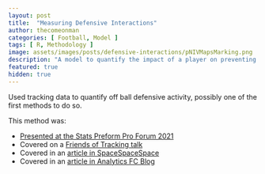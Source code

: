 ```yaml
---
layout: post
title:  "Measuring Defensive Interactions"
author: thecomeonman
categories: [ Football, Model ]
tags: [ R, Methodology ]
image: assets/images/posts/defensive-interactions/pNIVMapsMarking.png
description: "A model to quantify the impact of a player on preventing goals, passes, and carries from happening."
featured: true
hidden: true
---
```


Used tracking data to quantify off ball defensive activity, possibly one of the first methods to do so.

This method was: 
- [Presented at the Stats Preform Pro Forum 2021](https://vimeo.com/533973203)
- Covered on a [Friends of Tracking talk](https://www.youtube.com/watch?v=Imt8p7ZgnZQ)
- Covered in an [article in SpaceSpaceSpace](https://spacespacespaceletter.com/whats-tackles-defense-is-about-denying-space/)
- Covered in an [article in Analytics FC Blog](http://analyticsfc.co.uk/blog/2021/04/26/quantifying-defence-pass-prevention-and-shot-prevention/)